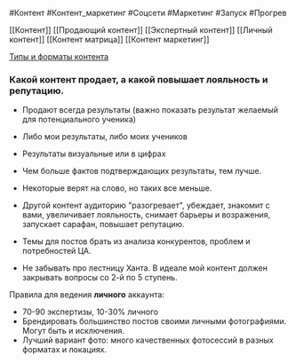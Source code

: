 #Контент #Контент_маркетинг  #Соцсети #Маркетинг #Запуск #Прогрев 

[[Контент]]
[[Продающий контент]]
[[Экспертный контент]]
[[Личный контент]]
[[Контент матрица]]
[[Контент маркетинг]]


[Типы и форматы контента](https://disk.yandex.ru/i/bIv3O54Ov-xyNQ)

### Какой контент продает, а какой повышает лояльность и репутацию.
- Продают всегда результаты (важно показать результат желаемый для потенциального ученика)
- Либо мои результаты, либо моих учеников
- Результаты визуальные или в цифрах
- Чем больше фактов подтверждающих результаты, тем лучше.
- Некоторые верят на слово, но таких все меньше.

- Другой контент аудиторию "разогревает", убеждает, знакомит с вами, увеличивает лояльность, снимает барьеры и возражения, запускает сарафан, повышает репутацию.
- Темы для постов брать из анализа конкурентов, проблем и потребностей ЦА.
- Не забывать про лестницу Ханта. В идеале мой контент должен закрывать вопросы со 2-й по 5 ступень.

Правила для ведения **личного** аккаунта:
- 70-90 экспертизы, 10-30% личного
- Брендировать большинство постов своими личными фотографиями. Могут быть и исключения.
- Лучший вариант фото: много качественных фотосессий в разных форматах и локациях.

